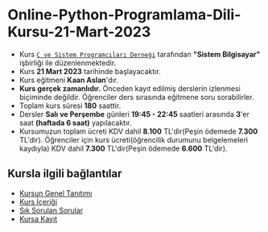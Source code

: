 # Online-Python-Programlama-Dili-Kursu-21-Mart-2023




+ Kurs [`C ve Sistem Programcıları Derneği`](http://www.csystem.org/) tarafından __"Sistem Bilgisayar"__ işbirliği ile düzenlenmektedir.
+ Kurs __21 Mart 2023__ tarihinde başlayacaktır.
+ Kurs eğitmeni __Kaan Aslan__'dır.
+ __Kurs gerçek zamanlıdır.__ Önceden kayıt edilmiş derslerin izlenmesi biçiminde değildir. Öğrenciler ders sırasında eğitmene soru sorabilirler.
+ Toplam kurs süresi __180__ saattir. 
+ Dersler __Salı ve Perşembe__ günleri __19:45 - 22:45__ saatleri arasında __3__'er saat __(haftada 6 saat)__ yapılacaktır. 
+ Kursumuzun toplam ücreti KDV dahil __8.100__ TL'dir(Peşin ödemede __7.300__ TL'dir). Öğrenciler için kurs ücreti(öğrencilik durumunu belgelemeleri kaydıyla) KDV dahil __7.300__ TL'dir(Peşin ödemede __6.600__ TL'dir).
## Kursla ilgili bağlantılar
+ [Kursun Genel Tanıtımı](https://github.com/CSD-1993/Online-Python-Programlama-Dili-Kursu-21-Mart-2023/blob/main/_kurs_tanitimi.md)
+ [Kurs İçeriği](https://github.com/CSD-1993/Online-Python-Programlama-Dili-ve-Uygulamalari-Kursu-21-Subat-2023/blob/main/kurs_icerigi_temel_kisim.md)
+ [Sık Sorulan Sorular](https://github.com/CSD-1993/Online-Python-Programlama-Dili-Kursu-21-Mart-2023/blob/main/sss.md)
+ [Kursa Kayıt]( https://us02web.zoom.us/meeting/register/tZcqdemsqT8jE9MXE8vwoPm9uWpdl3_9wcka)
